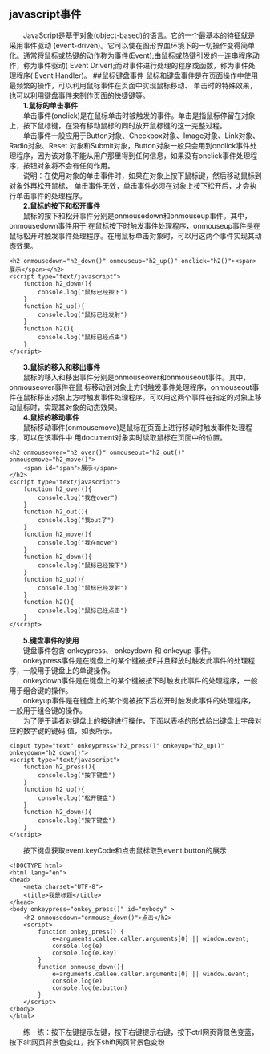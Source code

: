 javascript事件
---
&emsp;&emsp;JavaScript是基于对象(object-based)的语言。它的一个最基本的特征就是采用事件驱动 (event-driven)。它可以使在图形界血环境下的一切操作变得简单化。通常将鼠标或热键的动作称为事件(Event);由鼠标或热键引发的一连串程序动作，称为事件驱动( Event Driver);而对事件进行处理的程序或函数，称为事件处理程序( Event Handler)。
##鼠标键盘事件
鼠标和键盘事件是在页面操作中使用最频繁的操作，可以利用鼠标事件在页面中实现鼠标移动、
单击时的特殊效果，也可以利用键盘事件来制作页面的快捷键等。  
&emsp;&emsp;**1.鼠标的单击事件**  
&emsp;&emsp;单击事件(onclick)是在鼠标单击时被触发的事件。单击是指鼠标停留在对象上，按下鼠标键，在没有移动鼠标的同时放开鼠标键的这一完整过程。  
&emsp;&emsp;单击事件一般应用于Button对象、Checkbox对象、Image对象、Link对象、Radio对象、Reset 对象和Submit对象，Button对象一般只会用到onclick事件处理程序，因为该对象不能从用户那里得到任何信息，如果没有onclick事件处理程序，按钮对象将不会有任何作用。  
&emsp;&emsp;说明：在使用对象的单击事件时，如果在对象上按下鼠标键，然后移动鼠标到对象外再松开鼠标， 单击事件无效，单击事件必须在对象上按下松开后，才会执行单击事件的处理程序。  
&emsp;&emsp;**2.鼠标的按下和松开事件**  
&emsp;&emsp;鼠标的按下和松开事件分别是onmousedown和onmouseup事件。其中，onmousedown事件用于 在鼠标按下时触发事件处理程序，onmouseup事件是在鼠标松开时触发事件处理程序。在用鼠标单击对象时，可以用这两个事件实现其动态效果。  
```
<h2 onmousedown="h2_down()" onmouseup="h2_up()" onclick="h2()"><span>展示</span></h2> 
<script type="text/javascript">
    function h2_down(){
        console.log("鼠标已经按下")
    }
    function h2_up(){
    	console.log("鼠标已经发射")
    }
    function h2(){
    	console.log("鼠标已经点击")
    }
</script>
```
&emsp;&emsp;**3.鼠标的移入和移出事件**  
&emsp;&emsp;鼠标的移入和移出事件分别是onmouseover和onmouseout事件。其中，onmouseover事件在鼠 标移动到对象上方时触发事件处理程序，onmouseout事件在鼠标移出对象上方吋触发事件处理程序。可以用这两个事件在指定的对象上移动鼠标时，实现其对象的动态效果。  
&emsp;&emsp;**4.鼠标的移动事件**   
&emsp;&emsp;鼠标移动事件(onmousemove)是鼠标在页面上进行移动时触发事件处理程序，可以在该事件中
用document对象实时读取鼠标在页面中的位置。  
```
<h2 onmouseover="h2_over()" onmouseout="h2_out()" onmousemove="h2_move()">
	<span id="span">展示</span>
</h2> 
<script type="text/javascript">
	function h2_over(){
		console.log("我在over")
	}
	function h2_out(){
		console.log("我out了")
	}
	function h2_move(){
		console.log("我在move")
	}
    function h2_down(){
        console.log("鼠标已经按下")
    }
    function h2_up(){
    	console.log("鼠标已经发射")
    }
    function h2(){
    	console.log("鼠标已经点击")
    }
</script>
```
&emsp;&emsp;**5.键盘事件的使用**  
&emsp;&emsp;键盘事件包含 onkeypress、 onkeydown 和 onkeyup 事件。  
&emsp;&emsp;onkeypress事件是在键盘上的某个键被按F并且释放时触发此事件的处理程序，一般用于键盘上的单键操作。  
&emsp;&emsp;onkeydown事件是在键盘上的某个键被按下时触发此事件的处理程序，一般用于组合键的操作。  
&emsp;&emsp;onkeyup事件是在键盘上的某个键被按下后松开时触发此事件的处理程序，一般用于组合键的操作。  
&emsp;&emsp;为了便于读者对键盘上的按键进行操作，下面以表格的形式给出键盘上字母对应的数字键的键码 值，如表所示。 
``` 
<input type="text" onkeypress="h2_press()" onkeyup="h2_up()" onkeydown="h2_down()">
<script type="text/javascript">
	function h2_press(){
		console.log("按下键盘")
	}
	function h2_up(){
		console.log("松开键盘")
	}
	function h2_down(){
		console.log("按下键盘")
	}
</script>
```
&emsp;&emsp;按下键盘获取event.keyCode和点击鼠标取到event.button的展示  
```
<!DOCTYPE html>
<html lang="en">
<head>
    <meta charset="UTF-8">
    <title>我是标题</title>
</head>
<body onkeypress="onkey_press()" id="mybody" >
	<h2 onmousedown="onmouse_down()">点击</h2>
	<script>
		function onkey_press() {
			e=arguments.callee.caller.arguments[0] || window.event;
			console.log(e)
			console.log(e.key)
		}
		function onmouse_down(){
			e=arguments.callee.caller.arguments[0] || window.event;
			console.log(e)
			console.log(e.button)
		}
	</script>
</body>
</html>
```
&emsp;&emsp;练一练：按下左键提示左键，按下右键提示右键，按下ctrl网页背景色变蓝，按下alt网页背景色变红，按下shift网页背景色变粉  













